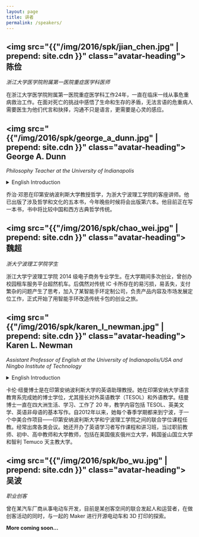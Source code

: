 ```yaml
---
layout: page
title: 讲者
permalink: /speakers/
---
```


## <img src="{{"/img/2016/spk/jian_chen.jpg" | prepend: site.cdn }}" class="avatar-heading"> 陈俭
*浙江大学医学院附属第一医院重症医学科医师*

在浙江大学医学院附属第一医院重症医学科工作24年，一直在临床一线从事危重病救治工作。在面对死亡的挑战中感悟了生命和生存的矛盾，无法言语的危重病人需要医生为他们代言和抉择，沟通不只是语言，更需要是心灵的感应。

## <img src="{{"/img/2016/spk/george_a_dunn.jpg" | prepend: site.cdn }}" class="avatar-heading"> George A. Dunn
*Philosophy Teacher at the University of Indianapolis*

<details>
<summary>English Introduction</summary>
George A. Dunn teaches philosophy at the University of Indianapolis and is a visiting lecturer at the Ningbo Institute of Technology. He has published five books dealing with philosophy and culture, with a sixth book to be published later this year. He is currently working on a book that will compare the classical philosophical traditions of China and the West.
</details>

乔治·邓恩在印第安纳波利斯大学教授哲学，为浙大宁波理工学院的客座讲师。他已出版了涉及哲学和文化的五本书，今年晚些时候将会出版第六本。他目前正在写一本书，书中将比较中国和西方古典哲学传统。

## <img src="{{"/img/2016/spk/chao_wei.jpg" | prepend: site.cdn }}" class="avatar-heading"> 魏超
*浙大宁波理工学院学生*

浙江大学宁波理工学院 2014 级电子商务专业学生。在大学期间多次创业，曾创办校园租车服务平台超然机车。后偶然对传统 IC 卡所存在的易污损，易丢失，支付繁杂的问题产生了思考，加入了某智能手环定制公司，负责产品内容及市场发展定位工作，正式开始了用智能手环改造传统卡包的创业之旅。

## <img src="{{"/img/2016/spk/karen_l_newman.jpg" | prepend: site.cdn }}" class="avatar-heading"> Karen L. Newman
*Assistant Professor of English at the University of Indianapolis/USA and Ningbo Institute of Technology*

<details>
<summary>English Introduction</summary>
Dr. Karen L. Newman is Assistant Professor of English at the University of Indianapolis (UIndy)/USA. She completed her Ph.D. in language education at Indiana University, with specialties in foreign and second language teacher education and Teaching English to Speakers of Other Languages (TESOL). Dr. Newman has lived, studied, and/or worked abroad for 20 years on four continents, and her teaching includes TESOL, British and American literature, and basic composition for nonnative speakers of English. Since 2012, she has traveled each spring semester to Ningbo, China, to teach in the Sino-U.S. Program, a joint-degree program between UIndy and Ningbo Institute of Technology. A frequent conference presenter, she has also offered classes and workshops on working with English learners for writing tutors, preservice teachers, middle and high school teachers, and college faculty members, including at Ohio State University, Pusan National University in Korea and Catholic University of Temuco in Chile.
</details>

卡伦·纽曼博士是在印第安纳波利斯大学的英语助理教授。她在印第安纳大学语言教育系完成她的博士学位，尤其擅长对外英语教学（TESOL）和外语教学。纽曼博士一直在四大洲生活、学习、工作了 20 年，教学内容包括 TESOL、英美文学、英语非母语的基本写作。自2012年以来，她每个春季学期都来到宁波，于一个中美合作项目——印第安纳波利斯大学和宁波理工学院之间的联合学位课程任教。经常出席各类会议。她还开办了英语学习者写作课程和讲习班，当过职前教师、初中、高中教师和大学教师，包括在美国俄亥俄州立大学，韩国釜山国立大学和智利 Temuco 天主教大学。

## <img src="{{"/img/2016/spk/bo_wu.jpg" | prepend: site.cdn }}" class="avatar-heading"> 吴波
*职业创客*

曾在某汽车厂商从事电动车开发，目前是某创客空间的联合发起人和运营者，在做创客活动的同时，与一起的 Maker 进行开源电动车和 3D 打印的探索。

**More coming soon...**
